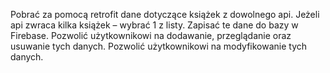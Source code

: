 Pobrać za pomocą retrofit dane dotyczące książek z dowolnego api. Jeżeli api zwraca kilka książek – wybrać 1 z listy. Zapisać te dane do bazy w Firebase. Pozwolić użytkownikowi na dodawanie, przeglądanie oraz usuwanie tych danych. Pozwolić użytkownikowi na modyfikowanie tych danych.

